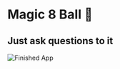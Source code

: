 # Magic 8 Ball 🎱

## Just ask questions to it

![Finished App](https://github.com/londonappbrewery/Images/blob/master/8-ball-flutter-gif.gif)
